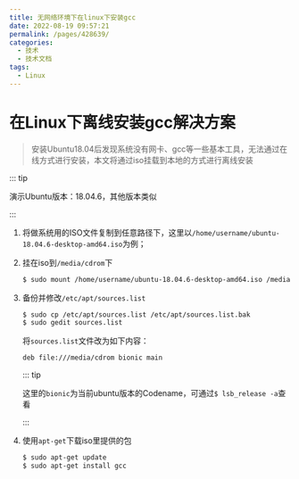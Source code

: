 ```yaml
---
title: 无网络环境下在linux下安装gcc
date: 2022-08-19 09:57:21
permalink: /pages/428639/
categories:
  - 技术
  - 技术文档
tags:
  - Linux
---
```

# 在Linux下离线安装gcc解决方案

> 安装Ubuntu18.04后发现系统没有网卡、gcc等一些基本工具，无法通过在线方式进行安装，本文将通过iso挂载到本地的方式进行离线安装

::: tip

演示Ubuntu版本：18.04.6，其他版本类似

:::

1. 将做系统用的ISO文件复制到任意路径下，这里以`/home/username/ubuntu-18.04.6-desktop-amd64.iso`为例；

2. 挂在iso到`/media/cdrom`下

   ```sh
   $ sudo mount /home/username/ubuntu-18.04.6-desktop-amd64.iso /media/cdrom
   ```

3. 备份并修改`/etc/apt/sources.list`

   ```sh
   $ sudo cp /etc/apt/sources.list /etc/apt/sources.list.bak
   $ sudo gedit sources.list
   ```

   将`sources.list`文件改为如下内容：

   ```txt
   deb file:///media/cdrom bionic main
   ```

   ::: tip

   这里的`bionic`为当前ubuntu版本的Codename，可通过`$ lsb_release -a`查看

   :::

4. 使用`apt-get`下载iso里提供的包

   ```sh
   $ sudo apt-get update
   $ sudo apt-get install gcc
   ```

   